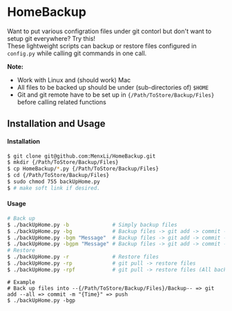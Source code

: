 # HomeBackup

Want to put various configration files under git contorl but don't want to setup git everywhere? Try this!  
These lightweight scripts can backup or restore files configured in `config.py` while calling git commands in one call.

**Note:**
* Work with Linux and (should work) Mac
* All files to be backed up should be under (sub-directories of) `$HOME`
* Git and git remote have to be set up in `{/Path/ToStore/Backup/Files}` before calling related functions

## Installation and Usage
#### Installation
```bash
$ git clone git@github.com:MenxLi/HomeBackup.git
$ mkdir {/Path/ToStore/Backup/Files}
$ cp HomeBackup/*.py {/Path/ToStore/Backup/Files}
$ cd {/Path/ToStore/Backup/Files}
$ sudo chmod 755 backUpHome.py
$ # make soft link if desired.
```

#### Usage
```bash
# Back up
$ ./backUpHome.py -b              # Simply backup files
$ ./backUpHome.py -bg             # Backup files -> git add -> commit -m "{Time}"
$ ./backUpHome.py -bgm "Message"  # Backup files -> git add -> commit -m "Message"
$ ./backUpHome.py -bgpm "Message" # Backup files -> git add -> commit -m "Message" -> push
# Restore
$ ./backUpHome.py -r              # Restore files
$ ./backUpHome.py -rp             # git pull -> restore files
$ ./backUpHome.py -rpf            # git pull -> restore files (All backup files will be copied to designated destination even if some files do not exist in current computer)
```
```
# Example
# Back up files into --{/Path/ToStore/Backup/Files}/Backup-- => git add --all => commit -m "{Time}" => push
$ ./backUpHome.py -bgp                                                         
```
